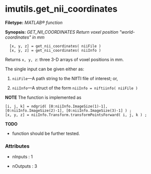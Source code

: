 # imutils.get_nii_coordinates

**Filetype:** _MATLAB&reg; function_

**Synopsis:** _GET_NII_COORDINATES Return voxel position "world-coordinates" in mm_

      
      [x, y, z] = get_nii_coordinates( niiFile )
      [x, y, z] = get_nii_coordinates( niiInfo )

Returns `x, y, z`: three 3-D arrays of voxel positions in mm.

The single input can be given either as:

1. `niiFile`—A path string to the NIfTI file of interest; or,

2. `niiInfo`—A struct of the form `niiInfo = niftiinfo( niiFile )`

__NOTE__
The function is implemented as
```
[i, j, k] = ndgrid( [0:niiInfo.ImageSize(1)-1], [0:niiInfo.ImageSize(2)-1], [0:niiInfo.ImageSize(3)-1] ) ;
[x, y, z] = niiInfo.Transform.transformPointsForward( i, j, k ) ;
```
__TODO__
* function should be further tested.


### Attributes


- nInputs : 1

- nOutputs : 3
